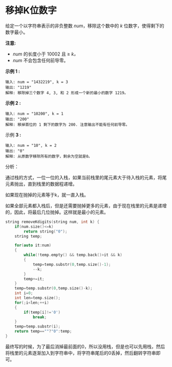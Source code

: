 # 移掉K位数字

给定一个以字符串表示的非负整数 *num*，移除这个数中的 *k* 位数字，使得剩下的数字最小。

**注意:**

- *num* 的长度小于 10002 且 ≥ *k。*
- *num* 不会包含任何前导零。

**示例 1 :**

```
输入: num = "1432219", k = 3
输出: "1219"
解释: 移除掉三个数字 4, 3, 和 2 形成一个新的最小的数字 1219。
```

**示例 2 :**

```
输入: num = "10200", k = 1
输出: "200"
解释: 移掉首位的 1 剩下的数字为 200. 注意输出不能有任何前导零。
```

示例 **3 :**

```
输入: num = "10", k = 2
输出: "0"
解释: 从原数字移除所有的数字，剩余为空就是0。
```

分析：

通过栈的方式，一位一位的入栈，如果当前栈里的尾元素大于待入栈的元素，将尾元素抛出，直到栈里的数据程递增。

如果现在抛掉的元素等于k，就一直入栈。

如果全部元素都入栈后，但是还需要抛掉更多的元素，由于现在栈里的元素是递增的，因此，将最后几位抛掉。这样就是最小的元素。



~~~c++
string removeKdigits(string num, int k) {
    if(num.size()<=k)
        return string("0");
    string temp;

    for(auto it:num)
    {
        while(!temp.empty() && temp.back()>it && k)
        {
            temp=temp.substr(0,temp.size()-1);
            --k;
        }
        temp+=it;
    }
    temp=temp.substr(0,temp.size()-k);
    int i=0;
    int len=temp.size();
    for(;i<len;++i)
    {
        if(temp[i]!='0')
            break;
    }
    temp=temp.substr(i);
    return temp==""?"0":temp;
}
~~~

最终写的时候，为了最后消掉最前面的0，所以没用栈，但是也可以先用栈，然后将栈里的元素逐渐加入到字符串中，将字符串尾后的0丢掉，然后翻转字符串即可。